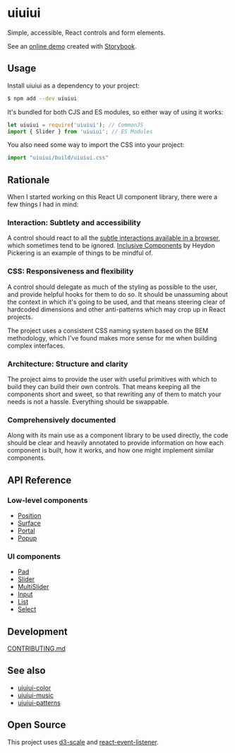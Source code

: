 # uiuiui

Simple, accessible, React controls and form elements.

See an [online demo](https://danburzo.github.io/uiuiui/storybook-static) created with [Storybook](https://storybook.js.org).

## Usage

Install uiuiui as a dependency to your project:

```bash
$ npm add --dev uiuiui
```

It's bundled for both CJS and ES modules, so either way of using it works:

```js
let uiuiui = require('uiuiui'); // CommonJS
import { Slider } from 'uiuiui'; // ES Modules
```

You also need some way to import the CSS into your project:

```js
import "uiuiui/build/uiuiui.css"
```

## Rationale

When I started working on this React UI component library, there were a few things I had in mind:

### Interaction: Subtlety and accessibility

A control should react to all the [subtle interactions available in a browser](https://medium.com/@addyosmani/accessible-ui-components-for-the-web-39e727101a67), which sometimes tend to be ignored. [Inclusive Components](https://inclusive-components.design/) by Heydon Pickering is an example of things to be mindful of.

### CSS: Responsiveness and flexibility

A control should delegate as much of the styling as possible to the user, and provide helpful hooks for them to do so. It should be unassuming about the context in which it's going to be used, and that means steering clear of hardcoded dimensions and other anti-patterns which may crop up in React projects.

The project uses a consistent CSS naming system based on the BEM methodology, which I've found makes more sense for me when building complex interfaces.

### Architecture: Structure and clarity

The project aims to provide the user with useful primitives with which to build they can build their own controls. That means keeping all the components short and sweet, so that rewriting any of them to match your needs is not a hassle. Everything should be swappable.

### Comprehensively documented

Along with its main use as a component library to be used directly, the code should be clear and heavily annotated to provide information on how each component is built, how it works, and how one might implement similar components.

## API Reference

### Low-level components

* [Position](./components/Position/README.md)
* [Surface](./components/Surface/README.md)
* [Portal](./components/Portal/README.md)
* [Popup](./components/Popup/README.md)

### UI components

* [Pad](./components/Pad/README.md)
* [Slider](./components/Slider/README.md)
* [MultiSlider](./components/MultiSlider/README.md)
* [Input](./components/Input/README.md)
* [List](./components/List/README.md)
* [Select](./components/Select/README.md)

## Development

[CONTRIBUTING.md](./CONTRIBUTING.md)

## See also

* [uiuiui-color](https://github.com/danburzo/uiuiui-color)
* [uiuiui-music](https://github.com/danburzo/uiuiui-music)
* [uiuiui-patterns](https://github.com/danburzo/uiuiui-patterns)

## Open Source

This project uses [d3-scale](https://github.com/d3/d3-scale) and [react-event-listener](https://github.com/oliviertassinari/react-event-listener).

